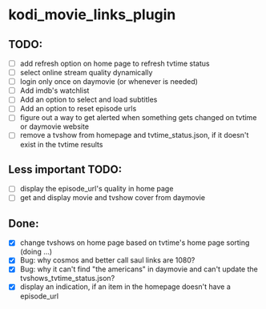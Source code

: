 # kodi_movie_links_plugin

## TODO:
- [ ] add refresh option on home page to refresh tvtime status
- [ ] select online stream quality dynamically
- [ ] login only once on daymovie (or whenever is needed)
- [ ] Add imdb's watchlist
- [ ] Add an option to select and load subtitles
- [ ] Add an option to reset episode urls
- [ ] figure out a way to get alerted when something gets changed on tvtime or daymovie website
- [ ] remove a tvshow from homepage and tvtime_status.json, if it doesn't exist in the tvtime results

## Less important TODO:
- [ ] display the episode_url's quality in home page
- [ ] get and display movie and tvshow cover from daymovie

## Done:
- [x] change tvshows on home page based on tvtime's home page sorting (doing ...)
- [x] Bug: why cosmos and better call saul links are 1080?
- [x] Bug: why it can't find "the americans" in daymovie and can't update the tvshows_tvtime_status.json?
- [x] display an indication, if an item in the homepage doesn't have a episode_url
